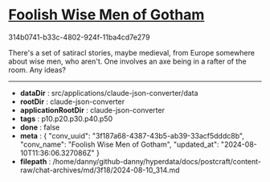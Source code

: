 # [Foolish Wise Men of Gotham](https://claude.ai/chat/3f187a68-4387-43b5-ab39-33acf5dddc8b)

314b0741-b33c-4802-924f-11ba4cd7e279

There's a set of satiracl stories, maybe medieval, from Europe somewhere about wise men, who aren't. One involves an axe being in a rafter of the room. Any ideas?

---

* **dataDir** : src/applications/claude-json-converter/data
* **rootDir** : claude-json-converter
* **applicationRootDir** : claude-json-converter
* **tags** : p10.p20.p30.p40.p50
* **done** : false
* **meta** : {
  "conv_uuid": "3f187a68-4387-43b5-ab39-33acf5dddc8b",
  "conv_name": "Foolish Wise Men of Gotham",
  "updated_at": "2024-08-10T11:36:06.327086Z"
}
* **filepath** : /home/danny/github-danny/hyperdata/docs/postcraft/content-raw/chat-archives/md/3f18/2024-08-10_314.md
